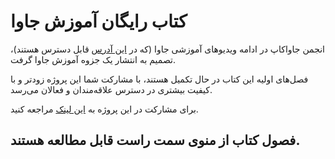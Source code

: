 # کتاب رایگان آموزش جاوا 

انجمن جاواکاپ در ادامه ویدیو‌های آموزشی جاوا (که در [این آدرس](https://javacup.ir/javacup-training-videos/) قابل دسترس هستند)، تصمیم به انتشار یک جزوه آموزش جاوا گرفت.

فصل‌های اولیه این کتاب در حال تکمیل هستند، با مشارکت شما این پروژه زودتر و با کیفیت بیشتری در دسترس علاقه‌مندان و فعالان می‌رسد.

برای مشارکت در این پروژه به [این لینک]() مراجعه کنید.



## فصول کتاب از منوی سمت راست قابل مطالعه هستند.

# 